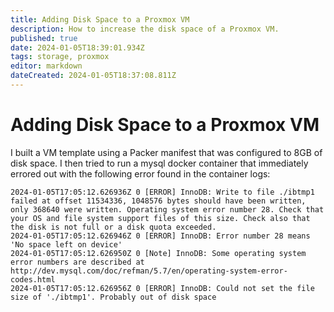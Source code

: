 ```yaml
---
title: Adding Disk Space to a Proxmox VM
description: How to increase the disk space of a Proxmox VM. 
published: true
date: 2024-01-05T18:39:01.934Z
tags: storage, proxmox
editor: markdown
dateCreated: 2024-01-05T18:37:08.811Z
---
```


# Adding Disk Space to a Proxmox VM

I built a VM template using a Packer manifest that was configured to 8GB of disk space. I then tried to run a mysql docker container that immediately errored out with the following error found in the container logs: 

```
2024-01-05T17:05:12.626936Z 0 [ERROR] InnoDB: Write to file ./ibtmp1 failed at offset 11534336, 1048576 bytes should have been written, only 368640 were written. Operating system error number 28. Check that your OS and file system support files of this size. Check also that the disk is not full or a disk quota exceeded.
2024-01-05T17:05:12.626946Z 0 [ERROR] InnoDB: Error number 28 means 'No space left on device'
2024-01-05T17:05:12.626950Z 0 [Note] InnoDB: Some operating system error numbers are described at http://dev.mysql.com/doc/refman/5.7/en/operating-system-error-codes.html
2024-01-05T17:05:12.626956Z 0 [ERROR] InnoDB: Could not set the file size of './ibtmp1'. Probably out of disk space
```

